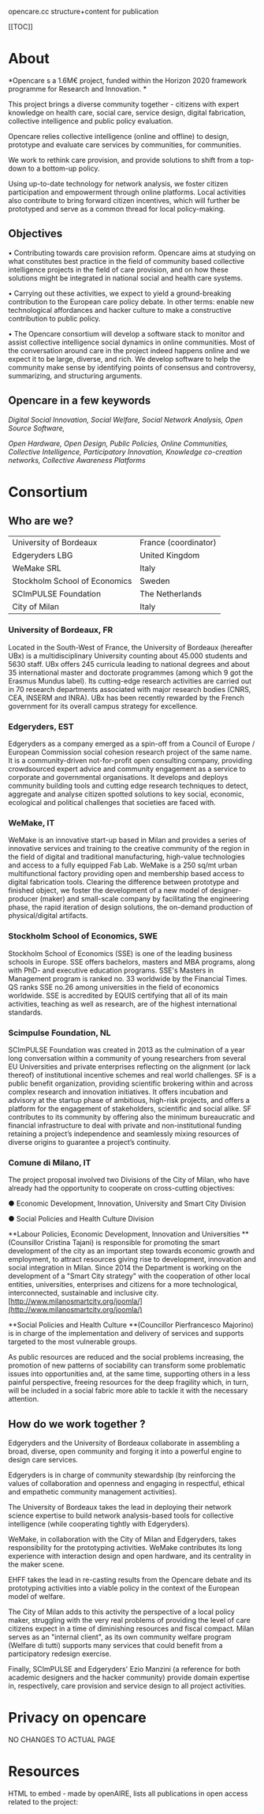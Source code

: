 opencare.cc structure+content for publication

[[TOC]]

# About

*Opencare s a 1.6M€ project, funded within the Horizon 2020 framework programme for Research and Innovation. *

This project brings a diverse community together - citizens with expert knowledge on health care, social care, service design, digital fabrication, collective intelligence and public policy evaluation.

Opencare relies collective intelligence (online and offline) to design, prototype and evaluate care services by communities, for communities. 

We work to rethink care provision, and provide solutions to shift from a top-down to a bottom-up policy. 

Using up-to-date technology for network analysis, we foster citizen participation and empowerment through online platforms. Local activities also contribute to bring forward citizen incentives, which will further be prototyped and serve as a common thread for local policy-making.

## Objectives

• Contributing towards care provision reform. Opencare aims at studying on what constitutes best practice in the field of community based collective intelligence projects in the field of care provision, and on how these solutions might be integrated in national social and health care systems.

• Carrying out these activities, we expect to yield a ground-breaking contribution to the European care policy debate. In other terms: enable new technological affordances and hacker culture to make a constructive contribution to public policy.

• The Opencare consortium will develop a software stack to monitor and assist collective intelligence social dynamics in online communities. Most of the conversation around care in the project indeed happens online and we expect it to be large, diverse, and rich. We develop software to help the community make sense by identifying points of consensus and controversy, summarizing, and structuring arguments.

## Opencare in a few keywords

*Digital Social Innovation, Social Welfare, Social Network Analysis, Open Source Software,*

*Open Hardware, Open Design, Public Policies, Online Communities, Collective Intelligence, Participatory Innovation, Knowledge co-creation networks, Collective Awareness Platforms*

# Consortium 

## Who are we?

<table>
  <tr>
    <td>University of Bordeaux</td>
    <td>France (coordinator)</td>
  </tr>
  <tr>
    <td>Edgeryders LBG</td>
    <td>United Kingdom</td>
  </tr>
  <tr>
    <td>WeMake SRL</td>
    <td>Italy</td>
  </tr>
  <tr>
    <td>Stockholm School of Economics</td>
    <td>Sweden</td>
  </tr>
  <tr>
    <td>SCImPULSE Foundation</td>
    <td>The Netherlands</td>
  </tr>
  <tr>
    <td>City of Milan</td>
    <td>Italy</td>
  </tr>
</table>


### University of Bordeaux, FR  

Located in the South-West of France, the University of  Bordeaux (hereafter UBx) is a multidisciplinary University counting about 45.000 students and 5630 staff. UBx offers 245 curricula leading to national degrees and about 35 international master and doctorate programmes (among which 9 got the Erasmus Mundus label). Its cutting-edge research activities are carried out in 70 research departments associated with major research bodies (CNRS, CEA, INSERM and INRA). UBx has been recently rewarded by the French government for its overall campus strategy for excellence.

### Edgeryders, EST

Edgeryders as a company emerged as a spin-off from a Council of Europe / European Commission social cohesion research project of the same name. It is a community-driven not-for-profit open consulting company, providing crowdsourced expert advice and community engagement as a service to corporate and governmental organisations. It develops and deploys community building tools and cutting edge research techniques to detect, aggregate and analyse citizen spotted solutions to key social, economic, ecological and political challenges that societies are faced with.

### WeMake, IT

WeMake is an innovative start-up based in Milan and provides a series of innovative services and training to the creative community of the region in the field of digital and traditional manufacturing, high-value technologies and access to a fully equipped Fab Lab. WeMake is a 250 sq/mt urban multifunctional factory providing open and membership based access to digital fabrication tools. Clearing the difference between prototype and finished object, we foster the development of a new model of designer-producer (maker) and small-scale company by facilitating the engineering phase, the rapid iteration of design solutions, the on-demand production of physical/digital artifacts.

### Stockholm School of Economics, SWE

Stockholm School of Economics (SSE) is one of the leading business schools in Europe. SSE offers bachelors, masters and MBA programs, along with PhD- and executive education programs. SSE's Masters in Management program is ranked no. 33 worldwide by the Financial Times. QS ranks SSE no.26 among universities in the field of economics worldwide. SSE is accredited by EQUIS certifying that all of its main activities, teaching as well as research, are of the highest international standards.

### Scimpulse Foundation, NL

SCImPULSE Foundation was created in 2013 as the culmination of a year long conversation within a community of young researchers from several EU Universities and private enterprises reflecting on the alignment (or lack thereof) of institutional incentive schemes and real world challenges. SF is a public benefit organization, providing scientific brokering within and across complex research and innovation initiatives. It offers incubation and advisory at the startup phase of ambitious, high-risk projects, and offers a platform for the engagement of stakeholders, scientific and social alike. SF contributes to its community by offering also the minimum bureaucratic and financial infrastructure to deal with private and non-institutional funding retaining a project’s independence and seamlessly mixing resources of diverse origins to guarantee a project’s continuity. 

### Comune di Milano, IT

The project proposal involved two Divisions of the City of Milan, who have already had the opportunity to cooperate on cross-cutting objectives:

● Economic Development, Innovation, University and Smart City Division

● Social Policies and Health Culture Division

**Labour Policies, Economic Development, Innovation and Universities **(Counsillor Cristina Tajani) is responsible for promoting the smart development of the city as an important step towards economic growth and employment, to attract resources giving rise to development, innovation and social integration in Milan. Since 2014 the Department is working on the development of a "Smart City strategy" with the cooperation of other local entities, universities, enterprises and citizens for a more technological, interconnected, sustainable and inclusive city. [http://www.milanosmartcity.org/joomla/](http://www.milanosmartcity.org/joomla/) 

**Social Policies and Health Culture **(Councillor Pierfrancesco Majorino) is in charge of the implementation and delivery of services and supports targeted to the most vulnerable groups.

As public resources are reduced and the social problems increasing, the promotion of new patterns of sociability can transform some problematic issues into opportunities and, at the same time, supporting others in a less painful perspective, freeing resources for the deep fragility which, in turn, will be included in a social fabric more able to tackle it with the necessary attention. 

## How do we work together ?

Edgeryders and the University of Bordeaux collaborate in assembling a broad, diverse, open community and forging it into a powerful engine to design care services.

Edgeryders is in charge of community stewardship (by reinforcing the values of collaboration and openness and engaging in respectful, ethical and empathetic community management activities).

The University of Bordeaux takes the lead in deploying their network science expertise to build network analysis-based tools for collective intelligence (while cooperating tightly with Edgeryders).

WeMake, in collaboration with the City of Milan and Edgeryders, takes responsibility for the prototyping activities. WeMake contributes its long experience with interaction design and open hardware, and its centrality in the maker scene.

EHFF takes the lead in re-casting results from the Opencare debate and its prototyping activities into a viable policy in the context of the European model of welfare.

The City of Milan adds to this activity the perspective of a local policy maker, struggling with the very real problems of providing the level of care citizens expect in a time of diminishing resources and fiscal compact. Milan serves as an "internal client", as its own community welfare program (Welfare di tutti) supports many services that could benefit from a participatory redesign exercise.

Finally, SCImPULSE and Edgeryders' Ezio Manzini (a reference for both academic designers and the hacker community) provide domain expertise in, respectively, care provision and service design to all project activities.

# Privacy on opencare

NO CHANGES TO ACTUAL PAGE

# Resources 

HTML to embed - made by openAIRE, lists all publications in open access related to the project: 	

<script type="text/javascript">			<!--			document.write('<div id="oa_widget"></div>');			document.write('<script type="text/javascript" src="https://www.openaire.eu/index.php?option=com_openaire&view=widget&format=raw&projectId=corda__h2020::b596acdfc425a4be660b34c3c06bec33&type=publication"></script>');			-->			</script>

HTML to embed to retrieve open data linked to opencare:

	<script type="text/javascript">			<!--			document.write('<div id="oa_widget"></div>');			document.write('<script type="text/javascript" src="https://www.openaire.eu/index.php?option=com_openaire&view=widget&format=raw&projectId=corda__h2020::b596acdfc425a4be660b34c3c06bec33&type=dataset"></script>');			-->			</script>

Source: [https://www.openaire.eu/search/project?projectId=corda__h2020::b596acdfc425a4be660b34c3c06bec33](https://www.openaire.eu/search/project?projectId=corda__h2020::b596acdfc425a4be660b34c3c06bec33) 

## Abstract 

*This page collects all the useful documentation and resources related to the opencare project.*

*It aims to provide the public with the necessary information to get to know our work, get inspired and replicate/fork our work.*

## Publications

**_List as of 2017 (see _****_[publication pla_**n](https://docs.google.com/document/d/10pHYTozwZczmCle0mJrvxOX5AcXOX1eLU_I8kHXOXm4/edit?usp=sharing)**_):_**

### Peer-reviewed and published 

Cottica, Alberto, Guy Melançon, and Benjamin Renoust. "Testing for the signature of policy in online communities." Complex Networks & Their Applications V, 693, Springer, pp.41 - 54, 2016, Studies in Computational Intelligence, 978-3-319-50900-6. <10.1007/978-3-319-50901-3 4>.

DOI: 10.1007/978-3-319-50901-3

Sanandaji, T.; & Lakomaa, E. "Care, Commons and Entrepreneurship". 2016:2 SSE, Working papers in Economic History, SSE, Stockholm, p.28

DOI: **10.13140/RG.2.2.22643.12321**

### Peer reviewed 

Alberto Cottica, Jason Villet, Amelia Hassoun, and Guy Melançon. "Semantic social networks: a new approach to scaling digital ethnography". Internet Science Conference 2017. DOI 10.5281/zenodo.832464

Aka "the speculative methodology paper". We propose a data-based approach to doing ethnographic research in a digital environment. Submitted to INSCI conference 2017: [http://www.internetscienceconference.eu/](http://www.internetscienceconference.eu/). Accepted.

### In the pipeline

**Comparing data collection/processing in digital ethnography**

*Anders Munk, Guy Melançon, Alberto Cottica, Amelia Hassoun*

We work with Anders Munk and some dataset from his extensive collection. We induce code co-occurrences networks from his data and ours, and we compare the networks. 

**Online community management as social network design: testing for the signature of management activities in online communities**

*Alberto Cottica, Guy Melançon, Benjamin Renoust*

Testing for the mathematical footprint of some online community management techniques.

Presented at Complex Networks conference 2016. Published in Studies of Computational Intelligence. Extended version invited for submission to Applied Network Science. Submitted, received requests for changes by reviewers, re-submitted.

**Digitalization, Collective Intelligence and Entrepreneurship in the Care Sector **

*Erik Lakomaa*

Chapter in Andersson, Movin, Mähring, Teigland & Wennberg 2017 "Managing digital transformation" Stockholm: SIR (to be published January 2017).

On the concept of "open care" and its value to research on digitalization and for public sector innovation and renewal. The chapter will address the following questions: 

- Under what circumstances will open care projects emerge? 

- What formal and informal institutions facilitate the emergence of "open care"? 

 - To what extent can open care be a solution for future challenges in care (e.g. equity, cost inflation, rising demand)? 

-When is open care solutions  "scalable"?

**Community driven provision of care, evaluation and policy: Cases in Open Care**

*Tino Sanandaji and Erik Lakomaa*

On historical and contemporary examples of open care. To be published as Working Paper in the SSE Working papers in Economic History (and later, in revised form also in a journal).

**Community-Based**** Care**

*Amelia Hassoun*

Anthropological analysis of Open Care findings. How do people find health and social care when existing systems have failed them? According to a year of ethnographic research on Open Care, through communities who work both inside and outside existing systems to care for each other in times of crisis. Findings show that the most precious healthcare resource is other people (relates to DM’s point about the cell phone). 

Target Journal: Either Hau: Journal of Ethnographic Theory or Cultural Anthropology (both Open Access, both top 20 in anthro journals) 

### Interdisciplinary Journals

New Media and Society: [http://journals.sagepub.com/home/nms](http://journals.sagepub.com/home/nms) 

Social Networks: [https://www.journals.elsevier.com/social-networks/](https://www.journals.elsevier.com/social-networks/)

### Possible conferences

[Complex Networks 2017](http://www.complexnetworks.org/) Deadline: September 4th 

## Events

List as of 2016 (read [table for reporting 2016](https://docs.google.com/spreadsheets/d/1JBWTrG2uSE50rk_Fy9ihSccJILyngq4A14TTdS0OBO4/edit#gid=0)):

### Communication campaigns

* Skype call with team to tighten up engagement activities

* [Crowdconference to tweet and share OpenandChange](https://edgeryders.eu/en/op3ncare-community-groupnode/openandchange-world-tour): 20/09/2016

### Exhibitions

[Hacking Utopia](http://www.designtransfer.udk-berlin.de/en/projekt/hacking-utopia/ ): 20/07/2016-24/07/2016, Berlin

### Non-scientific and non-peer reviewed publications (popularised publications)

* [Che futuro - Innovationn web magazine](http://www.chefuturo.it/2016/02/biohacking-opencare-hacker-maker/): 19/02/2016

* [Opencare Playbook, a practical guide for empathic explorers](https://playbook.opencare.cc/): 30/06/2016

* [Guide for Building the OpenCare Online Community](https://edgeryders.eu/en/opencare-research/guide-for-building-the-opencare-online-community)

### Conferences

#### Participation

* [Openness e cura: quali sono gli agenti di cambiamento nell’ecosistema di cura @Milano -Rena. Festival delle comunità del cambiamento](http://wemake.cc/2016/10/26/openess-e-cura-un-merito-e-un-invito-alla-comunita-maker/): 09/10/2016, Milan

* [MakerFaire 2016](http://www.makerfairerome.eu/): 14-16/10/2016, Rome

* [re:Publica](https://re-publica.com/16/session/care-communities-non-zero-sum-provision-health-and-social-care): 04/05/2016, Berlin

* [Leopolda Forum 2016. Forum of sustainability and opportunities in Health Sector](http://forumdellaleopolda.it/il-futuro-della-salute-e-della-medicina/): 15/11/2016, Milan

* [Leopolda Forum 2016. Forum of sustainability and opportunities in Health Sector](http://www.forumdellaleopolda.it): 24/09/2016, Firenze

* BioDynamo conference: 21-23/06/2016, Innopolis

* [Hacking Health Bordeaux](http://hackinghealth.ca/fr/event/hhbordeaux-fr/): 21/10/2016-23/10/2016

* Mozfest: 26/10/2016 - 31/10/2016, London

#### Organisation

* [Living On The Edge](https://edgeryders.eu/en/lote5): 25/02/2016-28/02/2016, Brussels

* [Opencare at Genuino Day: Medicina e Cura open source](https://www.facebook.com/events/994541890580950/): 02/04/2016, Milan

* [Arduino User Group - Presentiamo il codice di in pe’](https://www.facebook.com/wemake.cc/posts/1309163862436141): 18/10/2016, Milan

* [Fablab: dalle politiche alle pratiche](http://sharitaly.com/): 15/11/2016, Milan

* [Public Presentation of Edgeryders and OpenCare at Truly Digital conference about poverty and exclusion from accessing public services in Stockholm](http://kulturhusetstadsteatern.se/ForumDebatt/Evenemang/2016/Mer-an-tiggare/): 17/08/2016, Stockholm

* Truy Digital and Ekskäret: 16/09/2016-18/09/2016, Stockholm

* [Preparation for Hacking Utopia, an Exhibition and public talk in Berlin presenting the first #opencare product prototypes](http://www.designtransfer.udk-berlin.de/en/projekt/hacking-utopia/): 20/07/2016-24/07/2016, Berlin

### Workshops

#### Participation

* [Sharing Welfare: disuguaglianze sociali e territoriali](http://forumdellaleopolda.it/il-futuro-della-salute-e-della-medicina/): 15/11/2016, Milan

* [Rena. Festival delle comunità del cambiamento](https://edgeryders.eu/en/opencare-research/report-local-activity-openness-and-care-which-are): 09/10/2016, Milan

#### Organisation

* [Opencare presentation at Circolo ARCI Olmi, meeting with elderly people](http://wemake.cc/2016/03/10/opencare-e-balera-al-circolo-olmi-a-milano/): 12/03/2016, Milan

* [Opencare presentation at Villa Pallavicini, meeting with migrants](http://wemake.cc/2016/03/14/opencare-incontra-i-giovani-stranieri-di-villa-pallavicini/): 17/03/2016, Milan

* [Opencare workshop IoT @Fa' la cosa giusta - Annual Fair on sustainable lifestyles](http://wemake.cc/2016/03/15/opencare-a-fa-la-cosa-giusta/): 18/03/2016, Milan

* [Opencare presentation at WeMake, meeting with X Vivaio Association](http://wemake.cc/2016/03/29/opencare-si-presenta-alle-famiglie-con-diverse-abilita/): 30/03/2016, Milan

* [Opencare workshop IoT @Social Policy Forum, City of Milan](http://wemake.cc/2016/04/05/opencare-al-forum-delle-politiche-sociali-workshop/): 07/04/2016, Milan

* [Opencare presentation at San Gottardo Social Street, meeting with members](http://wemake.cc/2016/04/18/opencare-nella-social-street-di-via-san-gottardo/): 19/04/2016, Milan

* [Hacking Health Milano 2016 / Thematic Tables](https://www.facebook.com/events/1731506013758026/): 27/09/2016, Milan

* [Hacking Health Milano - Hackathon](https://www.facebook.com/events/202730630150929/): 11-13/11/2016, Milan

* [Hacking Health Milano (thematic workshops)](https://edgeryders.eu/en/opencare-research/hacking-health-milano-tavoli-tematici): 27/09/2016, Milan

* [Hacking Health Bordeaux: Presentation of aspects of OpenCare + development of OpenCare in the context of a hackathon](http://hackinghealth.ca/fr/event/hhbordeaux-fr/): 21/10/2016 - 23/10/2016, Bordeaux

* [Fa' la cosa giusta - Annual Fair on sustainable lifestyles](http://www.milanosmartcity.org/joomla/progetti/opencare-voce/workshop): 18/03/2016, Milan

* [Social Policy Forum, City of Milan](http://www.milanosmartcity.org/joomla/progetti/opencare-voce/workshop): 07/04/2016, Milan

* [OpenandChange](https://edgeryders.eu/en/op3ncare-community-groupnode/openandchange-world-tour): 24/09/2016, Brussels

* [OpenandChange](https://edgeryders.eu/en/op3ncare-community-groupnode/openandchange-world-tour): 02/10/2016, New York

* [OpenandChange](https://edgeryders.eu/en/op3ncare-community-groupnode/openandchange-world-tour): 02/09/2016-04/09/2016, Thessaloniki

* [OpenandChange](https://edgeryders.eu/en/op3ncare-community-groupnode/openandchange-world-tour): 08/04/2016, Berlin

* [OpenCare product design workshop](http://susannestauch.de/2016/04/08/hacking-utopia-and-opencare-kick-off-udk-project-in-collaboration-with-edgeryders/) for students at *Universität** der **Künste*, Berlin as per a partnership agreement between Edgeryders and UDK: 03/04/2016-08/04/2016, Berlin

* [San Gottardo Social Street: Opencare meets the members of S. Gottardo Social Street](http://www.milanosmartcity.org/joomla/progetti/opencare-voce/gli-incontri-con-le-comunita): 04/02/2016, Milan

* [Arci Olmi. Opencare meets an older age group used to dance old fashioned style](http://www.milanosmartcity.org/joomla/progetti/opencare-voce/gli-incontri-con-le-comunita): 12/03/2016, Milan

* [Villa Pallavicini: Opencacare meets a group of Migrants](http://www.milanosmartcity.org/joomla/progetti/opencare-voce/gli-incontri-con-le-comunita): 17/03/2016, Milan

* [Vivaio Association: Opencare meets a group of parents of disabled children](http://www.milanosmartcity.org/joomla/progetti/opencare-voce/gli-incontri-con-le-comunita): 30/03/2016, Milan

* Market and non-market innovation and Entrepreneurship in Care: 21/06/16, Stockholm

* [Policy Making Group](https://edgeryders.eu/en/opencare-research/report-local-activity-policy-making-group): 20/07/2016, Milan

* [Taking care (in a fluid and connected city). A workshop](http://wemake.cc/2016/11/18/prendersi-cura-in-una-citta-fluida-e-connessa-opencare/): 09/11/2016, Milan

* [Tangible Interactions and Prototyping at Domus Academy](https://edgeryders.eu/en/opencare-research/wemake-wrapped-up-opencare-workshop-at-domus-academy): 19/09-19/10/2016, Milan

* [Opencare third Consortium Meeting](https://edgeryders.eu/en/opencare-research/working-out-loud-opencarethird-consortium-meeting): 28-30/11/2016, Milan

* Deep Games - substitution due to risk R7: 23-25/01/2017, Geneva

### Co-design sessions

* [Opencare Co design session 01](https://www.youtube.com/watch?v=0hiOdVWSWDo): 04/05/2016, Milan

* [Opencare Co design session 02](https://edgeryders.eu/en/opencare-research/report-local-activity-co-design-second-session): 11/05/2016, Milan

* [Opencare Co design session 03](https://edgeryders.eu/en/opencare-research/report-local-activity-co-design-3): 01/06/2016, Milan

### Joint activity with other H2020 projects

[Internet of Science 2016_ Openness, Collaboration-Collective-Action](https://edgeryders.eu/en/opencare-research/3rd-international-conference-on-internet-science): 12/09/2016, Firenze

### Other events

#### Participation

* [Additive ManufaCURing - design for the cure](http://www.triennale.org/evento/english-labour-vs-labour-rethinking-work-in-a-digital-society/): 28/04/2016, Milan

* Design and Open Strategies at DesignTransfer: 12/05/2016, Berlin

* [Advocacy e Training del progetto europeo RRI Tools](http://www.fondazionebassetti.org/it/segnalazioni/2016/05/advocacy_e_training.html): 18/05/2016, Roma

* European Researchers' Night 2016: 30/09/2016, Bordeaux

* WHO - Community engagement and the future of medicine: 14/10/2016, Geneva

* [CBI@Mediterranean](http://www.cbi-course.com/): 25/11/2016, Geneva

* [SMAU 2016 Milano](http://www.smau.it/milano16/partners/wemake/): 25-27/10/2016, Milan

* Alter Ego gathering: 06/10/2016-08/10/2016, London

* Alter Ego Pitch: 15/11/2016-18/11 2016, London

#### Organisation

* Designing a space around mental health and culture: 12/03/2016, Galway

* [OpenCare product design course at UDK](http://hackingutopia.cre8tives.org/about/): 19/05/2016-26/05/2016, Berlin

* Meeting to introduce the Minister's staff to our working methodology in OpenCare and to advocate for it's adoption in the new Belgian Strategy for International Development and Cooperation: 01/03/2016, Brussels

### Social media, website

* [LaBRI's newsletter - Announcement of the launch of OpenCare](http://www.labri.fr/index.php?n=News.Historique): 14/04/2016, Bordeaux

* [University of Bordeaux' newsletter - Announcement of the launch of OpenCare](http://www.u-bordeaux.fr/Actualites/De-l-universite/OpenCare-une-approche-durable-pour-le-soin-et-la-sante): 26/04/2016, Bordeaux

* [LaBRI's newsletter - Announcement of OpenCare's participation to RE:Publica and CAPS2020](http://www.labri.fr/index.php?n=News.Historique): 16/05/2016, Bordeaux

* [Escaping Failed Institutions through Evasive Entrepreneurship](https://edgeryders.eu/en/escaping-failed-institutions-through-evasive-entrepreneurship): 20/06/16, Stockholm

* [Cases in Open Health Care](http://tino.us/2016/12/cases-open-health-care/): 05/12/2016, Stockholm

* [Opencare updates - Newsletter](http://wemake.cc/?s=i+consigli+di+opencare): 06/10 - 21/11/2016

* [I Consigli # opencare - Newsletter](http://wemake.cc/?s=i+consigli+di+opencare): 29/04 - 06/09/2016

* [Opencare Landing Page](http://opencare.cc/): 12/05/2016

* [In Pe' - an open source wearable device that can detect fall and call for emergency](http://inpe.opencare.cc/): 19/10/2016

## Presentations

**(random list, has to be sorted out + dates to indicate)**

* Opencare leaflet

* Opencare fact sheet

* Mare Urbano Nov 2016

* Poster DSI Fair Rome 2017

* Innovation Day UBx

* Openvillage 2017

* Tech review 2016

* Final event Milano 2017

* 20 relevant post ? (read deliverable wp2 - 20 high-quality blog posts)+ expand

* New content? Long blogpost? 

# Videos on opencare

## What is opencare ?

* [How do we DIY welfare when systems fail?](https://vimeo.com/162811723) 

* [opencare, progetto europeo per i bisogni di cura](https://www.youtube.com/watch?v=vOHTQR0kaew)

* [#OpenCare: Medicina e Cura OpenSource – Alessandro Contini](https://www.youtube.com/watch?v=ck9duCBeovg) 

* [Nadia El-Imam - Opencare communities as care providers in Greece](https://www.youtube.com/watch?v=r6B0WF01afI) 

## Events

* [OpenCare | Milano meets Local Communities [it]](https://www.youtube.com/watch?v=tiE2dZl4nIE&list=UUf1-MIAJ9y80qotp6fMnuSA&index=4)

* [opencare at MakerFaire Rome 2016](https://www.youtube.com/watch?v=1M29EfSfwiA&index=2&list=UUf1-MIAJ9y80qotp6fMnuSA) 

* [Opencare | Codesign Session 01](https://www.youtube.com/watch?v=0hiOdVWSWDo&list=UUf1-MIAJ9y80qotp6fMnuSA&index=3)

## Prototypes

* [opencare | InPe' prototype - Work in progress](https://www.youtube.com/watch?v=qNk2NBsRiFc&list=UUf1-MIAJ9y80qotp6fMnuSA) 

* [opencare | open rampette prototype](https://www.youtube.com/watch?v=bARoyq8Tnto)

* [OpenCare Product Prototype UDK | Cloudi](https://vimeo.com/177993824)

* [OpenCare Product Prototype UDK | Newcomer](https://vimeo.com/177993823)

* [OpenCare Product Prototype UDK | Kochgelegenheit](https://vimeo.com/177993685)

* [OpenCare Product Prototype UDK | Say Hey](https://vimeo.com/177993825)

* [EjTech - Maker in residence](https://www.youtube.com/watch?v=1NWAJ3Hy9CY)

# Deliverables

Official - ( with working links!!)

# Playbook

Static page with the list of curated content + relevant for the general public deliverable 

# Maker Playbook (wemake)

Link to the gitbook page

# Projects

All the links to the mini website

## [In Pe’](http://inpe.opencare.cc/) (already existing)

## [Open rampette](http://rampette.opencare.cc/en/) (already existing)

## Allergy kit (TBP)

## … Other projects to feature …

## Link to GraphRyder

